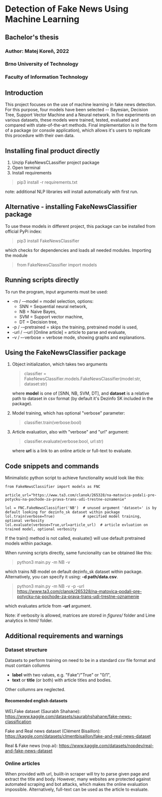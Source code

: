 # Detection of Fake News Using Machine Learning
## Bachelor's thesis
### Author: Matej Koreň, 2022
### Brno University of Technology
### Faculty of Information Technology

## Introduction

This project focuses on the use of machine learning in fake news detection. For this purpose, four models have been selected -- Bayesian, Decision Tree, Support Vector Machine and a Neural network. In five experiments on various datasets, these models were trained, tested, evaluated and compared with state-of-the-art methods. Final implementation is in the form of a package (or console application), which allows it's users to replicate this procedure with their own data.

## Installing final product directly

1. Unzip FakeNewsCLassifier project package
2. Open terminal
3. Install requirements
> pip3 install -r requirements.txt

note: additional NLP libraries will install automatically with first run.

## Alternative - installing FakeNewsClassifier package

To use these models in different project, this package can be installed from official PyPi index:

> pip3 install FakeNewsClassifier

which checks for dependencies and loads all needed modules. Importing the module

> from FakeNewsClassifier import models


## Running scripts directly

To run the program, input arguments must be used:

- -m / -–model = model selection, options:
    - SNN = Sequential neural network,
    - NB = Naive Bayes,
    - SVM = Support vector machine,
    - DT = Decision tree,
- -p / -–pretrained = skips the training, pretrained model is used,
- -url / -–url [Online article] = article to parse and evaluate,
- –v / –-verbose = verbose mode, showing graphs and explanations.


## Using the FakeNewsClassifier package

1. Object initialization, which takes two arguments

    > classifier = FakeNewsClassifier.models.FakeNewsClassifier(model:str, dataset:str)
    
    where **model** is one of [SNN, NB, SVM, DT],
    and **dataset** is a relative path to dataset in csv format (by default it's Dezinfo SK included in the package).

2. Model training, which has optional "verbose" parameter:
    > classifier.train(verbose:bool)

3. Article evaluation, also with "verbose" and "url" argument:
    > classifier.evaluate(verbose:bool, url:str)
    
    where **url** is a link to an online article or full-text to evaluate.


## Code snippets and commands

Minimalistic python script to achieve functionality would look like this:

```
from FakeNewsClassifier import models as FNC

article_url="https://www.ta3.com/clanok/265328/na-matovica-podali-pre-potycku-na-pochode-za-prava-trans-udi-trestne-oznamenie"

lol = FNC.FakeNewsClassifier('NB')  # unused argument 'dataset=' is by default looking for dezinfo_sk dataset within package
lol.train(verbose=True)             # specified model training, optional verbosity
lol.evaluate(verbose=True,url=article_url)  # article evluation on trained model, optional verbosity

```
If the train() method is not called, evaluate() will use default pretrained models within package.

When running scripts directly, same funcionality can be obtained like this:

> python3 main.py -m NB -v

which trains NB model on default dezinfo_sk dataset within package. Alternatively, you can specify it using: **-d path/data.csv**.

> python3 main.py -m NB -v -p -url https://www.ta3.com/clanok/265328/na-matovica-podali-pre-potycku-na-pochode-za-prava-trans-udi-trestne-oznamenie

which evaluates article from **-url** argument.

Note: if verbosity is allowed, matrices are stored in *figures/* folder and Lime analytics in *html/* folder.

## Additional requirements and warnings

### Dataset structure

Datasets to perform training on need to be in a standard *csv* file format and must contain collumns
- **label** with two values, e.g. "Fake"/"True" or "0/1",
- **text** or **title** (or both) with article titles and bodies.

Other collumns are neglected.

#### Recomended english datasets

WELFake dataset (Saurabh Shahane):
https://www.kaggle.com/datasets/saurabhshahane/fake-news-classification

Fake and Real news dataset (Clément Bisaillon):
https://kaggle.com/datasets/clmentbisaillon/fake-and-real-news-dataset

Real & Fake news (nop.ai):
https://www.kaggle.com/datasets/nopdev/real-and-fake-news-dataset

### Online articles

When provided with url, buiilt-in scraper will try to parse given page and extract the title and body. However,
many websites are protected against automated scraping and bot attacks, which makes the online evaluation impossible.
Alternatively, full-text can be used as the article to evaluate.